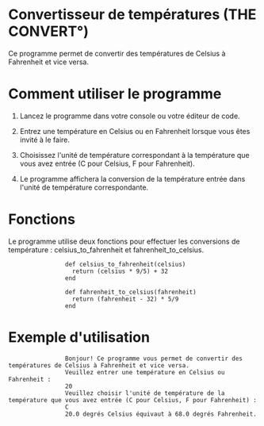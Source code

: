 # Convertisseur de températures (THE CONVERT°)
Ce programme permet de convertir des températures de Celsius à Fahrenheit et vice versa.

# Comment utiliser le programme

1. Lancez le programme dans votre console ou votre éditeur de code.

2. Entrez une température en Celsius ou en Fahrenheit lorsque vous êtes invité à le faire.

3. Choisissez l'unité de température correspondant à la température que vous avez entrée (C pour Celsius, F pour Fahrenheit).

4. Le programme affichera la conversion de la température entrée dans l'unité de température correspondante.

# Fonctions
Le programme utilise deux fonctions pour effectuer les conversions de température : celsius_to_fahrenheit et fahrenheit_to_celsius.



                    def celsius_to_fahrenheit(celsius)
                      return (celsius * 9/5) + 32
                    end

                    def fahrenheit_to_celsius(fahrenheit)
                      return (fahrenheit - 32) * 5/9
                    end
                    
# Exemple d'utilisation

                    Bonjour! Ce programme vous permet de convertir des températures de Celsius à Fahrenheit et vice versa.
                    Veuillez entrer une température en Celsius ou Fahrenheit :
                    20
                    Veuillez choisir l'unité de température de la température que vous avez entrée (C pour Celsius, F pour Fahrenheit) :
                    C
                    20.0 degrés Celsius équivaut à 68.0 degrés Fahrenheit.

